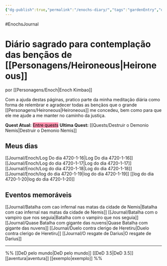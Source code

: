 ```yaml
---
{"dg-publish":true,"permalink":"/enochs-diary/","tags":"gardenEntry","dgHomeLink":true,"dgPassFrontmatter":false}
---
```



#EnochsJournal 
# Diário sagrado para contemplação das bençãos de [[Personagens/Heironeous|Heironeous]]
por [[Personagens/Enoch|Enoch Kimbao]]

Com a ajuda destas páginas, pratico parte da minha meditação diária como forma de relembrar e agradecer todas as bençãos que o grande [[Personagens/Heironeous|Heironeous]] me concedeu, bem como para que ele me ajude a me manter no caminho da justiça.

**Quest Atual:** <mark style="background: #FF5582A6;">Entre quests</mark>
**Ultima Quest:** [[Quests/Destruir o Demonio Nemis|Destruir o Demonio Nemis]] 

## Meus dias
[[Journal/Enoch/Log Do dia 4720-1-16|Log Do dia 4720-1-16]]
[[Journal/Enoch/Log do dia 4720-1-17|Log do dia 4720-1-17]]
[[Journal/Enoch/Log do dia 4720-1-18|Log do dia 4720-1-18]]
[[Journal/Enoch/log do dia 4720-1-19|log do dia 4720-1-19]]
[[log do dia 4720-1-20|log do dia 4720-1-20]]

## Eventos memoráveis
[[Journal/Batalha com cao infernal nas matas da cidade de Nemis|Batalha com cao infernal nas matas da cidade de Nemis]]
[[Journal/Batalha com o vampiro que nos seguia|Batalha com o vampiro que nos seguia]]
[[Journal/Quase Batalha com gigante das nuvens|Quase Batalha com gigante das nuvens]]
[[Journal/Duelo contra clerigo de Heretiru|Duelo contra clerigo de Heretiru]]
[[Journal/O resgate de Darius|O resgate de Darius]]

---
%%
[[DeD pelo mundo|DeD pelo mundo]] [[DeD 3.5|DeD 3.5]] [[aventura|aventura]] [[exemplo|exemplo]]
%%